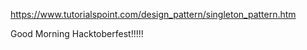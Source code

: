https://www.tutorialspoint.com/design_pattern/singleton_pattern.htm

Good Morning Hacktoberfest!!!!!